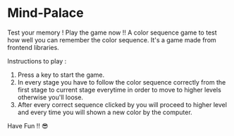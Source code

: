 # Mind-Palace
Test your memory ! Play the game now !!
A color sequence game to test how well you can remember the color sequence. It's a game made from frontend libraries.

Instructions to play :
1. Press a key to start the game.
2. In every stage you have to follow the color sequence correctly from the first stage to current stage everytime in order to move to higher levels otherwise you'll loose.
3. After every correct sequence clicked by you will proceed to higher level and every time you will shown a new color by the computer.

Have Fun !! 😎
